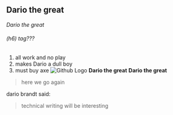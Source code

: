 ## Dario the great
*Dario the great*
###### (h6) tag???
1. all work and no play 
2. makes Dario a dull boy 
3. must buy axe
![Github Logo](images/logo.png)
**Dario the great**
__Dario the great__
>here we go again

dario brandt said:
>technical writing will be interesting 
